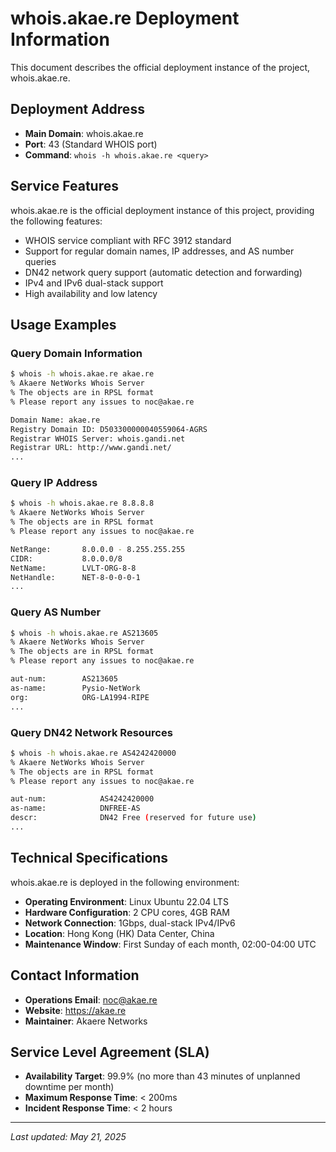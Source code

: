 # whois.akae.re Deployment Information

This document describes the official deployment instance of the project, whois.akae.re.

## Deployment Address

- **Main Domain**: whois.akae.re
- **Port**: 43 (Standard WHOIS port)
- **Command**: `whois -h whois.akae.re <query>`

## Service Features

whois.akae.re is the official deployment instance of this project, providing the following features:

- WHOIS service compliant with RFC 3912 standard
- Support for regular domain names, IP addresses, and AS number queries
- DN42 network query support (automatic detection and forwarding)
- IPv4 and IPv6 dual-stack support
- High availability and low latency

## Usage Examples

### Query Domain Information

```bash
$ whois -h whois.akae.re akae.re
% Akaere NetWorks Whois Server
% The objects are in RPSL format
% Please report any issues to noc@akae.re

Domain Name: akae.re
Registry Domain ID: D503300000040559064-AGRS
Registrar WHOIS Server: whois.gandi.net
Registrar URL: http://www.gandi.net/
...
```

### Query IP Address

```bash
$ whois -h whois.akae.re 8.8.8.8
% Akaere NetWorks Whois Server
% The objects are in RPSL format
% Please report any issues to noc@akae.re

NetRange:       8.0.0.0 - 8.255.255.255
CIDR:           8.0.0.0/8
NetName:        LVLT-ORG-8-8
NetHandle:      NET-8-0-0-0-1
...
```

### Query AS Number

```bash
$ whois -h whois.akae.re AS213605
% Akaere NetWorks Whois Server
% The objects are in RPSL format
% Please report any issues to noc@akae.re

aut-num:        AS213605
as-name:        Pysio-NetWork
org:            ORG-LA1994-RIPE
...
```

### Query DN42 Network Resources

```bash
$ whois -h whois.akae.re AS4242420000
% Akaere NetWorks Whois Server
% The objects are in RPSL format
% Please report any issues to noc@akae.re

aut-num:            AS4242420000
as-name:            DNFREE-AS
descr:              DN42 Free (reserved for future use)
...
```

## Technical Specifications

whois.akae.re is deployed in the following environment:

- **Operating Environment**: Linux Ubuntu 22.04 LTS
- **Hardware Configuration**: 2 CPU cores, 4GB RAM
- **Network Connection**: 1Gbps, dual-stack IPv4/IPv6
- **Location**: Hong Kong (HK) Data Center, China
- **Maintenance Window**: First Sunday of each month, 02:00-04:00 UTC

## Contact Information

- **Operations Email**: noc@akae.re
- **Website**: https://akae.re
- **Maintainer**: Akaere Networks

## Service Level Agreement (SLA)

- **Availability Target**: 99.9% (no more than 43 minutes of unplanned downtime per month)
- **Maximum Response Time**: < 200ms
- **Incident Response Time**: < 2 hours

---

*Last updated: May 21, 2025* 